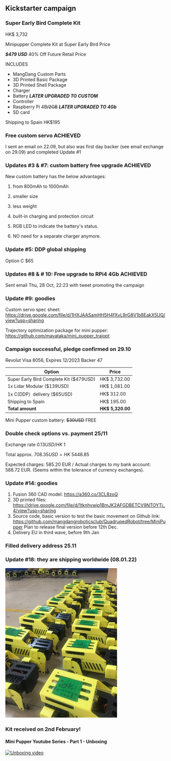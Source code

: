 ## Kickstarter campaign

### Super Early Bird Complete Kit

HK$ 3,732

Minipupper Complete Kit at Super Early Bird Price 

***$479 USD*** 40% Off Future Retail Price

INCLUDES

- MangDang Custom Parts
- 3D Printed Basic Package
- 3D Printed Shell Package
- Charger
- Battery ***LATER UPGRADED TO CUSTOM***
- Controller
- Raspberry Pi 4B~~/2GB~~  ***LATER UPGRADED TO 4Gb***
- SD card

Shipping to Spain HK$195

### Free custom servo ACHIEVED

I sent an email on 22.09, but also was first day backer (see email exchange on 29.09) and completed Update #1

### Updates #3 & #7: custom battery free upgrade ACHIEVED

New custom battery has the below advantages:

1. from 800mAh to 1000mAh

2. smaller size

3. less weight

4. built-in charging and protection circuit

5. RGB LED to indicate the battery's status.

6. NO need for a separate charger anymore.

### Update #5: DDP global shipping 

Option C $65

### Updates #8 & # 10: Free upgrade to RPi4 4Gb ACHIEVED

Sent email Thu, 28 Oct, 22:23 with tweet promoting the campaign

### Update #9: goodies

Custom servo spec sheet: https://drive.google.com/file/d/1HXJAASamHH5H4fXvL9rG8V1b8EakX5UQ/view?usp=sharing

Trajectory optimization package for mini pupper: https://github.com/mayataka/mini_pupper_trajopt

### Campaign successful, pledge confirmed on 29.10

Revolut Visa 8056, Expires 12/2023
Backer 47

| Option                                  | Price            |
| --------------------------------------- | ---------------- |
| Super Early Bird Complete Kit ($479USD) | HK$ 3,732.00     |
| 1x  Lidar Modular  ($139USD)            | HK$ 1,081.00     |
| 1x C(DDP）delivery  ($65USD)            | HK$ 312.00       |
| Shipping to Spain                       | HK$ 195.00       |
| **Total amount**                        | **HK$ 5,320.00** |

Mini Pupper custom battery: ~~$30USD~~ FREE

### Double check options vs. payment 25/11

Exchange rate $0.13USD / HK$ 1 

Total approx. $708.35USD = HK$ 5448.85

Expected charges: 585.20 EUR / Actual charges to my bank account: 588.72 EUR. (Seems within the tolerance of currency exchanges).

### Update #14: goodies

1. Fusion 360 CAD model: https://a360.co/3CL8zoQ 
2. 3D printed files: https://drive.google.com/file/d/1tknhywip1BmJK2AFGDBETCV9NTOYTj_4/view?usp=sharing
3. Source code, basic version to test the basic movement on Github link: https://github.com/mangdangroboticsclub/QuadrupedRobot/tree/MiniPupper  Plan to release final version before 12th Dec.
4. Delivery EU in third wave, before 9th Jan

### Filled delivery address 25.11

### Update #18: they are shipping worldwide (08.01.22)

<img src="./assets/images/minipuppers.jpg" style="zoom: 50%;" />

### Kit received on 2nd February!
#### Mini Pupper Youtube Series - Part 1 - Unboxing
[![Unboxing video](https://img.youtube.com/vi/shPb4SnDpC4/maxresdefault.jpg)](https://www.youtube.com/watch?v=shPb4SnDpC4)
